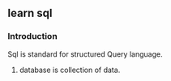## learn sql

### Introduction

Sql is standard for structured Query language.

1. database is collection of data.


  
